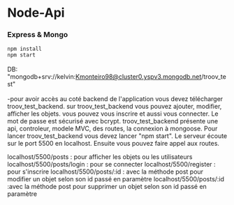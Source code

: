 # Node-Api
### Express & Mongo

`npm install`
<br/> `npm start`
<br/><br/> 
DB: "mongodb+srv://kelvin:Kmonteiro98@cluster0.yspv3.mongodb.net/troov_test"
<br><br>
-pour avoir accès au coté backend de l'application vous devez télécharger troov_test_backend.
sur  troov_test_backend vous pouvez ajouter, modifier, afficher les objets.
vous pouvez vous inscrire et aussi vous connecter.
Le mot de passe est sécurisé avec bcrypt.
troov_test_backend présente une api, controleur, modele MVC, des routes, la connexion à mongoose.
Pour lancer troov_test_backend vous devez lancer "npm start". Le serveur écoute sur le port 5500 en localhost.
Ensuite vous pouvez faire appel aux routes.

localhost/5500/posts : pour afficher les objets ou les utilisateurs
localhost/5500/posts/login : pour se connecter
localhost/5500/register : pour s'inscrire
localhost/5500/posts/:id :  avec la méthode post pour modifier un objet selon son id passé en paramètre
localhost/5500/posts/:id :avec la méthode post pour supprimer un objet selon son id passé en paramètre


